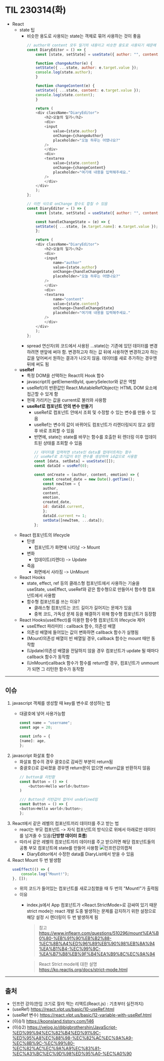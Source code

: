 # TIL 230314(화)

- React
    - state 팁
        - 비슷한 용도로 사용되는 state는 객체로 묶어 사용하는 것이 좋음
            ```javascript
            // author와 content 모두 일기의 내용이고 비슷한 용도로 사용되기 때문에 객체로 묶음
            const DiaryEditor = () => {
                const [state, setState] = useState({ author: "", content: "" });

                function changeAuthor(e) {
                setState({ ...state, author: e.target.value });
                console.log(state.author);
                }

                function changeContent(e) {
                setState({ ...state, content: e.target.value });
                console.log(state.content);
                }

                return (
                <div className="DiaryEditor">
                    <h2>오늘의 일기</h2>
                    <div>
                    <input
                        value={state.author}
                        onChange={changeAuthor}
                        placeholder="오늘 하루는 어땠나요?"
                    />
                    </div>
                    <div>
                    <textarea
                        value={state.content}
                        onChange={changeContent}
                        placeholder="여기에 내용을 입력해주세요."
                    />
                    </div>
                </div>
                );
            };
            ```
            ```javascript
            // 이런 식으로 onChange 함수도 합칠 수 있음
            const DiaryEditor = () => {
                const [state, setState] = useState({ author: "", content: "" });

                const handleChangeState = (e) => {
                setState({ ...state, [e.target.name]: e.target.value });
                };

                return (
                <div className="DiaryEditor">
                    <h2>오늘의 일기</h2>
                    <div>
                    <input
                        name="author"
                        value={state.author}
                        onChange={handleChangeState}
                        placeholder="오늘 하루는 어땠나요?"
                    />
                    </div>
                    <div>
                    <textarea
                        name="content"
                        value={state.content}
                        onChange={handleChangeState}
                        placeholder="여기에 내용을 입력해주세요."
                    />
                    </div>
                </div>
                );
            };
            ```
        - spread 연산자(위 코드에서 사용된 ...state)는 기존에 있던 데이터를 변경하려면 맨앞에 써야 함. 변경하고자 하는 값 뒤에 사용하면 변경하고자 하는 값을 덮어써서 원하는 결과가 나오지 않음. 데이터를 새로 추가하는 경우엔 뒤에 써도 됨
    - **useRef**
        - 특정 DOM을 선택하는 React의 Hook 함수
        - javascript의 getElementById, querySelector와 같은 역할
        - useRef()의 반환값인 React.MutableRefObject는 HTML DOM 요소에 접근할 수 있게 함
        - 현재 가리키는 값을 current로 불러와 사용함
        - **useRef로 컴포넌트 안의 변수 만들기**
            - useRef로 컴포넌트 안에서 조회 및 수정할 수 있는 변수를 만들 수 있음
            - useRef는 변수의 값이 바뀌어도 컴포넌트가 리렌더링되지 않고 설정 후 바로 조회할 수 있음
            - 반면에, state는 state를 바꾸는 함수를 호출한 뒤 렌더링 이후 업데이트된 상태를 조회할 수 있음
                ```javascript
                // 데이터를 입력하면 state인 data를 업데이트하는 함수
                // useRef로 초기값이 0인 변수를 생성하여 id값으로 사용함
                const [data, setData] = useState([]);
                const dataId = useRef(0);

                const onCreate = (author, content, emotion) => {
                    const created_date = new Date().getTime();
                    const newItem = {
                    author,
                    content,
                    emotion,
                    created_date,
                    id: dataId.current,
                    };
                    dataId.current += 1;
                    setData([newItem, ...data]);
                };
                ```
    - React 컴포넌트의 lifecycle
        - 탄생
            - 컴포넌트가 화면에 나타남 -> Mount
        - 변화
            - 업데이트(리렌더) -> Update
        - 죽음
            - 화면에서 사라짐 -> UnMount
    - React Hooks
        - state, effect, ref 등의 클래스형 컴포넌트에서 사용하는 기술을 useState, useEffect, useRef와 같은 함수형으로 만들어서 함수형 컴포넌트에서 사용함
        - 함수형 컴포넌트를 쓰는 이유?
            - 클래스형 컴포넌트는 코드 길이가 길어지는 문제가 있음
            - 중복 코드, 가독성 문제 등을 해결하기 위해 함수형 컴포넌트가 등장함
    - React Hooks(useEffect)를 이용한 함수형 컴포넌트의 lifecycle 제어
        - useEffect 파라미터 : callback 함수, 의존성 배열
        - 의존성 배열에 들어있는 값이 변화하면 callback 함수가 실행됨
        - (Mount)의존성 배열이 빈 배열일 경우, callback 함수는 mount 때만 동작함
        - (Update)의존성 배열을 전달하지 않을 경우 컴포넌트가 update 될 때마다 callback 함수가 동작함
        - (UnMount)callback 함수가 함수를 return할 경우, 컴포넌트가 unmount가 되면 그 리턴한 함수가 동작함
---

## 이슈

1. javascript 객체를 생성할 때 key를 변수로 생성하는 법
    - 대괄호에 넣어 사용가능함

        ```javascript
        const name = "username";
        const age = 20;

        const info = {
        [name]: age,
        };
        ```
2. javascript 화살표 함수
    - 화살표 함수의 경우 괄호()로 감싸진 부분이 return됨
    - 중괄호{}로 감싸졌을 경우엔 return문이 없으면 return값을 반환하지 않음
        ```javascript
        // button을 리턴함
        const Button = () => (
            <button>Hello world</button>
        )
        ```
        ```javascript
        /// Button은 리턴값이 없어서 undefined임
        const Button = () => {
        <button>Hello world</button>;
        };
        ```
3. React에서 같은 레벨의 컴포넌트끼리 데이터를 주고 받는 법
    - react는 부모 컴포넌트 -> 자식 컴포넌트의 방식으로 위에서 아래로만 데이터를 넘겨줄 수 있음(**단방향 데이터 흐름**)
    - 따라서 같은 레벨의 컴포넌트끼리 데이터를 주고 받으려면 해당 컴포넌트들의 공통 부모 컴포넌트에 state를 만들어 사용함
        ![인프런강의캡쳐](../image/230314.PNG)
        - DiaryEditor에서 수정한 data를 DiaryList에서 받을 수 있음
4. React Mount 두 번 발생함
    ```javascript
    useEffect(() => {
        console.log("Mount!");
    }, []);
    ```
    - 위의 코드가 들어있는 컴포넌트를 새로고침했을 때 두 번의 "Mount!"가 출력됨
    - 이유      
        - index.js에서 App 컴포넌트가 <React.StrictMode>로 감싸여 있기 때문    
        strict mode는 react 개발 도중 발생하는 문제를 감지하기 위한 설정으로 해당 설정 시 렌더링이 두 번 발생하게 됨
            > 참고   
            https://www.inflearn.com/questions/510296/mount%EA%B0%80-%EB%91%90%EB%B2%88-%EC%8B%A4%ED%96%89%EB%90%98%EB%8A%94%EA%B1%B4-%EC%99%9C-%EA%B7%B8%EB%9F%B4%EA%B9%8C%EC%9A%94    

            > React Strict mode에 대한 설명    
            https://ko.reactjs.org/docs/strict-mode.html
---
## 출처

- 인프런 강의(한입 크기로 잘라 먹는 리액트(React.js) : 기초부터 실전까지)
- (useRef) https://react.vlpt.us/basic/10-useRef.html
- (useRef 변수) https://react.vlpt.us/basic/12-variable-with-useRef.html
- (이슈1) https://koonsland.tistory.com/146
- (이슈2) https://velog.io/@bigbrothershin/JavaScript-%ED%99%94%EC%82%B4%ED%91%9C-%ED%95%A8%EC%88%98-%EC%82%AC%EC%9A%A9-%EC%8B%9C-%EC%99%80-%EC%82%AC%EC%9A%A9%EC%83%81-%EC%A3%BC%EC%9D%98%ED%95%A0-%EC%A0%90
